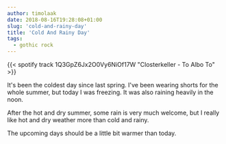 ```yaml
---
author: timolaak
date: 2018-08-16T19:28:08+01:00
slug: 'cold-and-rainy-day'
title: 'Cold And Rainy Day'
tags:
  - gothic rock
---
```


{{< spotify track 1Q3GpZ6Jx2O0Vy6NiOf17W "Closterkeller - To Albo To" >}}

It's been the coldest day since last spring. I've been wearing shorts for the
whole summer, but today I was freezing. It was also raining heavily in the noon.

After the hot and dry summer, some rain is very much welcome, but I really
like hot and dry weather more than cold and rainy.

The upcoming days should be a little bit warmer than today.
